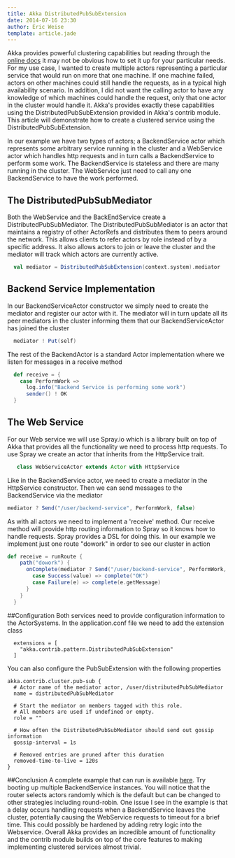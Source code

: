 ```yaml
---
title: Akka DistributedPubSubExtension
date: 2014-07-16 23:30
author: Eric Weise
template: article.jade
---
```


Akka provides powerful clustering capabilities but reading through the <a href='http://doc.akka.io/docs/akka/2.3.2/scala/cluster-usage.html'>online docs</a> it may not be obvious how to set it up for your particular needs. For my use case, I wanted to create multiple actors representing a particular service that would run on more that one machine. If one machine failed, actors on other machines could still handle the requests, as in a typical high availability scenario. In addition, I did not want the calling actor to have any knowledge of which machines could handle the request, only that one actor in the cluster would handle it. Akka's provides exactly these capabilities using the DistributedPubSubExtension provided in Akka's contrib module. This article will demonstrate how to create a clustered service using the DistributedPubSubExtension.
<p>In our example we have two types of actors; a BackendService actor which represents some arbitrary service running in the cluster and a WebService actor which handles http requests and in turn calls a BackendService to perform some work. The BackendService is stateless and there are many running in the cluster. The WebService just need to call any one BackendService to have the work performed.



## The DistributedPubSubMediator
Both the WebService and the BackEndService create a DistributedPubSubMediator. The DistributedPubSubMediator is an actor that maintains a registry of other ActorRefs and distributes them to peers around the network. This allows clients to refer actors by role instead of by a specific address. It also allows actors to join or leave the cluster and the mediator will track which actors are currently active.

```scala
  val mediator = DistributedPubSubExtension(context.system).mediator
```


## Backend Service Implementation

In our BackendServiceActor constructor we simply need to create the mediator and register our actor with it. The mediator will in turn update all its peer mediators in the cluster informing them that our BackendServiceActor has joined the cluster

```scala
  mediator ! Put(self)
```

The rest of the BackendActor is a standard Actor implementation where we listen for messages in a receive method

```scala
  def receive = {
    case PerformWork =>
      log.info("Backend Service is performing some work")
      sender() ! OK
  }
```

## The Web Service

For our Web service we will use Spray.io which is a library built on top of Akka that provides all the functionality we need to process http requests. To use Spray we create an actor that inherits from the HttpService trait.
```scala
   class WebServiceActor extends Actor with HttpService
```

Like in the BackendService actor, we need to create a mediator in the HttpService constructor. Then we can send messages to the BackendService via the mediator
```scala
mediator ? Send("/user/backend-service", PerformWork, false)
```

As with all actors we need to implement a 'receive' method. Our receive method will provide http routing information to Spray so it knows how to handle requests. Spray provides a DSL for doing this. In our example we implement just one route "dowork" in order to see our cluster in action

```scala
def receive = runRoute {
    path("dowork") {
      onComplete(mediator ? Send("/user/backend-service", PerformWork, false)) {
        case Success(value) => complete("OK")
        case Failure(e) => complete(e.getMessage)
      }
    }
  }
```

##Configuration
Both services need to provide configuration information to the ActorSystems. In the application.conf file we need to add the extension class

```
  extensions = [
    "akka.contrib.pattern.DistributedPubSubExtension"
  ]
```

You can also configure the PubSubExtension with the following properties
```
akka.contrib.cluster.pub-sub {
  # Actor name of the mediator actor, /user/distributedPubSubMediator
  name = distributedPubSubMediator

  # Start the mediator on members tagged with this role.
  # All members are used if undefined or empty.
  role = ""

  # How often the DistributedPubSubMediator should send out gossip information
  gossip-interval = 1s

  # Removed entries are pruned after this duration
  removed-time-to-live = 120s
}
```

##Conclusion
A complete example that can run is available  <a href="https://github.com/eweise/akka-pubsub-cluster-example">here</a>. Try booting up multiple BackendService instances. You will notice that the router selects actors randomly which is the default but can be changed to other strategies including round-robin. One issue I see in the example is that a delay occurs handling requests when a BackendService leaves the cluster, potentially causing the WebService requests to timeout for a brief time. This could possibly be hardened by adding retry logic into the Webservice. Overall Akka provides an incredible amount of functionality and the contrib module builds on top of the core features to making implementing clustered services almost trivial.

